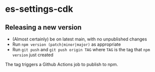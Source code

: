 # es-settings-cdk

## Releasing a new version

- (Almost certainly) be on latest main, with no unpublished changes
- Run `npm version (patch|minor|major)` as appropriate
- Run `git push` and `git push origin TAG` where `TAG` is the tag that `npm version` just created

The tag triggers a Github Actions job to publish to npm.
